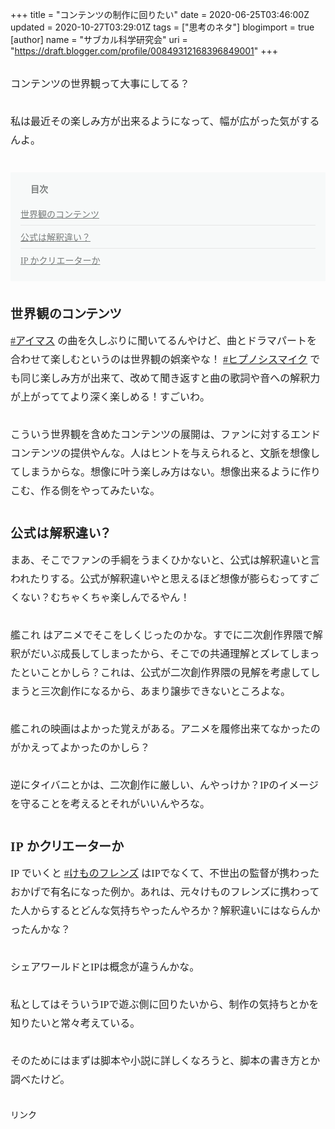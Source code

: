 +++
title = "コンテンツの制作に回りたい"
date = 2020-06-25T03:46:00Z
updated = 2020-10-27T03:29:01Z
tags = ["思考のネタ"]
blogimport = true 
[author]
	name = "サブカル科学研究会"
	uri = "https://draft.blogger.com/profile/00849312168396849001"
+++

<p name="Qsb48" style="-webkit-text-size-adjust: 100%; background-repeat: no-repeat no-repeat; box-sizing: inherit; caret-color: rgb(34, 34, 34); color: #222222; font-family: &quot;Hiragino Mincho ProN&quot;, &quot;ヒラギノ明朝 Pro W6&quot;, &quot;Hiragino Mincho Pro&quot;, HGS明朝E, &quot;Yu Mincho&quot;, YuMincho, &quot;ＭＳ Ｐ明朝&quot;, serif; font-size: 16px; line-height: 30px; margin: 30px 0px; padding: 0px;">コンテンツの世界観って大事にしてる？</p><p name="LY5A1" style="-webkit-text-size-adjust: 100%; background-repeat: no-repeat no-repeat; box-sizing: inherit; caret-color: rgb(34, 34, 34); color: #222222; font-family: &quot;Hiragino Mincho ProN&quot;, &quot;ヒラギノ明朝 Pro W6&quot;, &quot;Hiragino Mincho Pro&quot;, HGS明朝E, &quot;Yu Mincho&quot;, YuMincho, &quot;ＭＳ Ｐ明朝&quot;, serif; font-size: 16px; line-height: 30px; margin: 30px 0px; padding: 0px;">私は最近その楽しみ方が出来るようになって、幅が広がった気がするんよ。</p><nav class="o-indexHeading" data-v-7e649226="" data-v-fbb1ba18="" style="-webkit-text-size-adjust: 100%; background-color: #f7f9f9; background-repeat: no-repeat no-repeat; box-sizing: inherit; caret-color: rgb(34, 34, 34); color: #222222; font-family: &quot;Hiragino Mincho ProN&quot;, &quot;ヒラギノ明朝 Pro W6&quot;, &quot;Hiragino Mincho Pro&quot;, HGS明朝E, &quot;Yu Mincho&quot;, YuMincho, &quot;ＭＳ Ｐ明朝&quot;, serif; font-size: 16px; margin: 36px 0px; padding: 16px;"><h4 class="o-indexHeading__title is-open" data-v-7e649226="" style="background-repeat: no-repeat no-repeat; box-sizing: inherit; color: #787c7b; font-family: inherit; font-size: 14px; margin: 0px; padding: 0px 0px 0px 16px; position: relative;"><button aria-label="arrowdropdown" class="o-indexHeading__dropdown a-icon a-icon--arrowdropdown a-icon--size_medium" data-v-7e649226="" style="background-color: transparent; background-repeat: no-repeat no-repeat; border-bottom-left-radius: 24px; border-bottom-right-radius: 24px; border-top-left-radius: 24px; border-top-right-radius: 24px; border: none; box-sizing: inherit; color: inherit; cursor: pointer; font-family: icon; font-size: 24px; font-stretch: inherit; font-style: inherit; font-variant-caps: inherit; height: 24px; left: -8px; line-height: 1; margin: 0px; overflow: visible; padding-left: 0px; padding-right: 0px; position: absolute; top: -1px; touch-action: manipulation; transform: rotate(0deg); vertical-align: top; width: 24px;" type="button"></button>目次</h4><div class="o-indexHeading__body" data-v-7e649226="" style="background-repeat: no-repeat no-repeat; box-sizing: inherit; margin: 0px; padding: 0px;"><ol class="o-indexHeading__list" data-v-7e649226="" style="background-repeat: no-repeat no-repeat; box-sizing: inherit; list-style: none; margin: 0px; padding: 0px;"><li class="o-indexHeading__item" data-v-7e649226="" style="background-repeat: no-repeat no-repeat; border-top-style: none; box-sizing: inherit; font-size: 14px; list-style-type: none; margin: 0px; padding: 20px 0px 8px;"><a class="o-indexHeading__link" data-v-7e649226="" style="background-color: transparent; background-repeat: no-repeat no-repeat; box-sizing: inherit; color: #787c7b; cursor: pointer; display: block; margin: 0px; padding: 0px; text-decoration: underline;">世界観のコンテンツ</a></li><li class="o-indexHeading__item" data-v-7e649226="" style="background-repeat: no-repeat no-repeat; border-top-color: rgb(230, 230, 230); border-top-style: solid; border-top-width: 1px; box-sizing: inherit; font-size: 14px; list-style-type: none; margin: 0px; padding: 8px 0px;"><a class="o-indexHeading__link" data-v-7e649226="" style="background-color: transparent; background-repeat: no-repeat no-repeat; box-sizing: inherit; color: #787c7b; cursor: pointer; display: block; margin: 0px; padding: 0px; text-decoration: underline;">公式は解釈違い？</a></li><li class="o-indexHeading__item" data-v-7e649226="" style="background-repeat: no-repeat no-repeat; border-top-color: rgb(230, 230, 230); border-top-style: solid; border-top-width: 1px; box-sizing: inherit; font-size: 14px; list-style-type: none; margin: 0px; padding: 8px 0px;"><a class="o-indexHeading__link" data-v-7e649226="" style="background-color: transparent; background-repeat: no-repeat no-repeat; box-sizing: inherit; color: #787c7b; cursor: pointer; display: block; margin: 0px; padding: 0px; text-decoration: underline;">IP かクリエーターか</a></li></ol></div></nav><h3 name="90oUi" style="-webkit-text-size-adjust: 100%; background-repeat: no-repeat no-repeat; box-sizing: inherit; caret-color: rgb(34, 34, 34); color: #222222; font-family: &quot;Hiragino Mincho ProN&quot;, &quot;ヒラギノ明朝 Pro W6&quot;, &quot;Hiragino Mincho Pro&quot;, HGS明朝E, &quot;Yu Mincho&quot;, YuMincho, &quot;ＭＳ Ｐ明朝&quot;, serif; font-feature-settings: &quot;palt&quot;; font-size: 20px; letter-spacing: 0.04em; line-height: 1.75; margin: 36px 0px -20px; padding: 0px;">世界観のコンテンツ</h3><p name="4cK7E" style="-webkit-text-size-adjust: 100%; background-repeat: no-repeat no-repeat; box-sizing: inherit; caret-color: rgb(34, 34, 34); color: #222222; font-family: &quot;Hiragino Mincho ProN&quot;, &quot;ヒラギノ明朝 Pro W6&quot;, &quot;Hiragino Mincho Pro&quot;, HGS明朝E, &quot;Yu Mincho&quot;, YuMincho, &quot;ＭＳ Ｐ明朝&quot;, serif; font-size: 16px; line-height: 30px; margin: 30px 0px; padding: 0px;"><a href="https://note.com/hashtag/%E3%82%A2%E3%82%A4%E3%83%9E%E3%82%B9" rel="noopener noreferrer" style="background-repeat: no-repeat no-repeat; box-sizing: inherit; color: inherit; cursor: pointer; margin: 0px; padding: 0px;" target="_blank">#アイマス</a>&nbsp;の曲を久しぶりに聞いてるんやけど、曲とドラマパートを合わせて楽しむというのは世界観の娯楽やな！&nbsp;<a href="https://note.com/hashtag/%E3%83%92%E3%83%97%E3%83%8E%E3%82%B7%E3%82%B9%E3%83%9E%E3%82%A4%E3%82%AF" rel="noopener noreferrer" style="background-repeat: no-repeat no-repeat; box-sizing: inherit; color: inherit; cursor: pointer; margin: 0px; padding: 0px;" target="_blank">#ヒプノシスマイク</a>&nbsp;でも同じ楽しみ方が出来て、改めて聞き返すと曲の歌詞や音への解釈力が上がっててより深く楽しめる！すごいわ。<br style="background-repeat: no-repeat no-repeat; box-sizing: inherit; margin: 0px; padding: 0px;" /></p><p name="vcmzn" style="-webkit-text-size-adjust: 100%; background-repeat: no-repeat no-repeat; box-sizing: inherit; caret-color: rgb(34, 34, 34); color: #222222; font-family: &quot;Hiragino Mincho ProN&quot;, &quot;ヒラギノ明朝 Pro W6&quot;, &quot;Hiragino Mincho Pro&quot;, HGS明朝E, &quot;Yu Mincho&quot;, YuMincho, &quot;ＭＳ Ｐ明朝&quot;, serif; font-size: 16px; line-height: 30px; margin: 30px 0px; padding: 0px;">こういう世界観を含めたコンテンツの展開は、ファンに対するエンドコンテンツの提供やんな。人はヒントを与えられると、文脈を想像してしまうからな。想像に叶う楽しみ方はない。想像出来るように作りこむ、作る側をやってみたいな。</p><h3 name="igM22" style="-webkit-text-size-adjust: 100%; background-repeat: no-repeat no-repeat; box-sizing: inherit; caret-color: rgb(34, 34, 34); color: #222222; font-family: &quot;Hiragino Mincho ProN&quot;, &quot;ヒラギノ明朝 Pro W6&quot;, &quot;Hiragino Mincho Pro&quot;, HGS明朝E, &quot;Yu Mincho&quot;, YuMincho, &quot;ＭＳ Ｐ明朝&quot;, serif; font-feature-settings: &quot;palt&quot;; font-size: 20px; letter-spacing: 0.04em; line-height: 1.75; margin: 36px 0px -20px; padding: 0px;">公式は解釈違い？</h3><p name="dtR5L" style="-webkit-text-size-adjust: 100%; background-repeat: no-repeat no-repeat; box-sizing: inherit; caret-color: rgb(34, 34, 34); color: #222222; font-family: &quot;Hiragino Mincho ProN&quot;, &quot;ヒラギノ明朝 Pro W6&quot;, &quot;Hiragino Mincho Pro&quot;, HGS明朝E, &quot;Yu Mincho&quot;, YuMincho, &quot;ＭＳ Ｐ明朝&quot;, serif; font-size: 16px; line-height: 30px; margin: 30px 0px; padding: 0px;">まあ、そこでファンの手綱をうまくひかないと、公式は解釈違いと言われたりする。公式が解釈違いやと思えるほど想像が膨らむってすごくない？むちゃくちゃ楽しんでるやん！</p><p name="L7tkM" style="-webkit-text-size-adjust: 100%; background-repeat: no-repeat no-repeat; box-sizing: inherit; caret-color: rgb(34, 34, 34); color: #222222; font-family: &quot;Hiragino Mincho ProN&quot;, &quot;ヒラギノ明朝 Pro W6&quot;, &quot;Hiragino Mincho Pro&quot;, HGS明朝E, &quot;Yu Mincho&quot;, YuMincho, &quot;ＭＳ Ｐ明朝&quot;, serif; font-size: 16px; line-height: 30px; margin: 30px 0px; padding: 0px;">艦これ はアニメでそこをしくじったのかな。すでに二次創作界隈で解釈がだいぶ成長してしまったから、そこでの共通理解とズレてしまったといことかしら？これは、公式が二次創作界隈の見解を考慮してしまうと三次創作になるから、あまり譲歩できないところよな。<br style="background-repeat: no-repeat no-repeat; box-sizing: inherit; margin: 0px; padding: 0px;" /></p><p name="nfB9L" style="-webkit-text-size-adjust: 100%; background-repeat: no-repeat no-repeat; box-sizing: inherit; caret-color: rgb(34, 34, 34); color: #222222; font-family: &quot;Hiragino Mincho ProN&quot;, &quot;ヒラギノ明朝 Pro W6&quot;, &quot;Hiragino Mincho Pro&quot;, HGS明朝E, &quot;Yu Mincho&quot;, YuMincho, &quot;ＭＳ Ｐ明朝&quot;, serif; font-size: 16px; line-height: 30px; margin: 30px 0px; padding: 0px;">艦これの映画はよかった覚えがある。アニメを履修出来てなかったのがかえってよかったのかしら？<br style="background-repeat: no-repeat no-repeat; box-sizing: inherit; margin: 0px; padding: 0px;" /></p><p name="I0kEe" style="-webkit-text-size-adjust: 100%; background-repeat: no-repeat no-repeat; box-sizing: inherit; caret-color: rgb(34, 34, 34); color: #222222; font-family: &quot;Hiragino Mincho ProN&quot;, &quot;ヒラギノ明朝 Pro W6&quot;, &quot;Hiragino Mincho Pro&quot;, HGS明朝E, &quot;Yu Mincho&quot;, YuMincho, &quot;ＭＳ Ｐ明朝&quot;, serif; font-size: 16px; line-height: 30px; margin: 30px 0px; padding: 0px;">逆にタイバニとかは、二次創作に厳しい、んやっけか？IPのイメージを守ることを考えるとそれがいいんやろな。<br style="background-repeat: no-repeat no-repeat; box-sizing: inherit; margin: 0px; padding: 0px;" /></p><h3 name="HMRL0" style="-webkit-text-size-adjust: 100%; background-repeat: no-repeat no-repeat; box-sizing: inherit; caret-color: rgb(34, 34, 34); color: #222222; font-family: &quot;Hiragino Mincho ProN&quot;, &quot;ヒラギノ明朝 Pro W6&quot;, &quot;Hiragino Mincho Pro&quot;, HGS明朝E, &quot;Yu Mincho&quot;, YuMincho, &quot;ＭＳ Ｐ明朝&quot;, serif; font-feature-settings: &quot;palt&quot;; font-size: 20px; letter-spacing: 0.04em; line-height: 1.75; margin: 36px 0px -20px; padding: 0px;">IP かクリエーターか</h3><p name="kAhCe" style="-webkit-text-size-adjust: 100%; background-repeat: no-repeat no-repeat; box-sizing: inherit; caret-color: rgb(34, 34, 34); color: #222222; font-family: &quot;Hiragino Mincho ProN&quot;, &quot;ヒラギノ明朝 Pro W6&quot;, &quot;Hiragino Mincho Pro&quot;, HGS明朝E, &quot;Yu Mincho&quot;, YuMincho, &quot;ＭＳ Ｐ明朝&quot;, serif; font-size: 16px; line-height: 30px; margin: 30px 0px; padding: 0px;">IP でいくと&nbsp;<a href="https://note.com/hashtag/%E3%81%91%E3%82%82%E3%81%AE%E3%83%95%E3%83%AC%E3%83%B3%E3%82%BA" rel="noopener noreferrer" style="background-repeat: no-repeat no-repeat; box-sizing: inherit; color: inherit; cursor: pointer; margin: 0px; padding: 0px;" target="_blank">#けものフレンズ</a>&nbsp;はIPでなくて、不世出の監督が携わったおかげで有名になった例か。あれは、元々けものフレンズに携わってた人からするとどんな気持ちやったんやろか？解釈違いにはならんかったんかな？<br style="background-repeat: no-repeat no-repeat; box-sizing: inherit; margin: 0px; padding: 0px;" /></p><p name="HHFk6" style="-webkit-text-size-adjust: 100%; background-repeat: no-repeat no-repeat; box-sizing: inherit; caret-color: rgb(34, 34, 34); color: #222222; font-family: &quot;Hiragino Mincho ProN&quot;, &quot;ヒラギノ明朝 Pro W6&quot;, &quot;Hiragino Mincho Pro&quot;, HGS明朝E, &quot;Yu Mincho&quot;, YuMincho, &quot;ＭＳ Ｐ明朝&quot;, serif; font-size: 16px; line-height: 30px; margin: 30px 0px; padding: 0px;">シェアワールドとIPは概念が違うんかな。<br style="background-repeat: no-repeat no-repeat; box-sizing: inherit; margin: 0px; padding: 0px;" /></p><p name="sYH4z" style="-webkit-text-size-adjust: 100%; background-repeat: no-repeat no-repeat; box-sizing: inherit; caret-color: rgb(34, 34, 34); color: #222222; font-family: &quot;Hiragino Mincho ProN&quot;, &quot;ヒラギノ明朝 Pro W6&quot;, &quot;Hiragino Mincho Pro&quot;, HGS明朝E, &quot;Yu Mincho&quot;, YuMincho, &quot;ＭＳ Ｐ明朝&quot;, serif; font-size: 16px; line-height: 30px; margin: 30px 0px; padding: 0px;">私としてはそういうIPで遊ぶ側に回りたいから、制作の気持ちとかを知りたいと常々考えている。</p><p name="LXOkc" style="-webkit-text-size-adjust: 100%; background-repeat: no-repeat no-repeat; box-sizing: inherit; caret-color: rgb(34, 34, 34); color: #222222; font-family: &quot;Hiragino Mincho ProN&quot;, &quot;ヒラギノ明朝 Pro W6&quot;, &quot;Hiragino Mincho Pro&quot;, HGS明朝E, &quot;Yu Mincho&quot;, YuMincho, &quot;ＭＳ Ｐ明朝&quot;, serif; font-size: 16px; line-height: 30px; margin: 30px 0px; padding: 0px;">そのためにはまずは脚本や小説に詳しくなろうと、脚本の書き方とか調べたけど。</p> <!--START MoshimoAffiliateEasyLink--><script type="text/javascript">(function(b,c,f,g,a,d,e){b.MoshimoAffiliateObject=a; b[a]=b[a]||function(){arguments.currentScript=c.currentScript ||c.scripts[c.scripts.length-2];(b[a].q=b[a].q||[]).push(arguments)}; c.getElementById(a)||(d=c.createElement(f),d.src=g, d.id=a,e=c.getElementsByTagName("body")[0],e.appendChild(d))}) (window,document,"script","//dn.msmstatic.com/site/cardlink/bundle.js","msmaflink"); msmaflink({"n":"ＳＡＶＥ　ＴＨＥ　ＣＡＴの法則 ＳＡＶＥ ＴＨＥ ＣＡＴの法則","b":"","t":"","d":"https:\/\/m.media-amazon.com","c_p":"","p":["\/images\/I\/41OICwBEkkL.jpg"],"u":{"u":"https:\/\/www.amazon.co.jp\/dp\/B0776P5DX8","t":"amazon","r_v":""},"aid":{"amazon":"2220302","rakuten":"2220301","yahoo":"2220303"},"eid":"lOXqs","s":"s"}); </script><div id="msmaflink-lOXqs">リンク</div><!--MoshimoAffiliateEasyLink END-->

